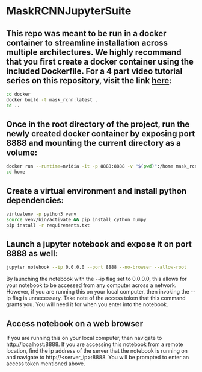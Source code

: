# MaskRCNNJupyterSuite

## This repo was meant to be run in a docker container to streamline installation across multiple architectures. We highly recommand that you first create a docker container using the included Dockerfile. For a 4 part video tutorial series on this repository, visit the link [here](https://www.youtube.com/watch?v=fjgWkoyvLJM&list=PLW53H2fnZNd8Fkt1IQclUyq8oVNAv1TIt):

```bash
cd docker
docker build -t mask_rcnn:latest .
cd ..
```

## Once in the root directory of the project, run the newly created docker container by exposing port 8888 and mounting the current directory as a volume:

```bash
docker run --runtime=nvidia -it -p 8888:8888 -v "$(pwd)":/home mask_rcnn:latest bash
cd home
```

## Create a virtual environment and install python dependencies:

```bash
virtualenv -p python3 venv
source venv/bin/activate && pip install cython numpy
pip install -r requirements.txt
```

## Launch a jupyter notebook and expose it on port 8888 as well:

```bash
jupyter notebook --ip 0.0.0.0 --port 8888 --no-browser --allow-root
```

By launching the notebook with the --ip flag set to 0.0.0.0, this allows for your notebook to be accessed from any computer across a network. However, if you are running this on your local computer, then invoking the --ip flag is unnecessary. Take note of the access token that this command grants you. You will need it for when you enter into the notebook. 

## Access notebook on a web browser

If you are running this on your local computer, then navigate to http://localhost:8888. If you are accessing this notebook from a remote location, find the ip address of the server that the notebook is running on and navigate to http://<server_ip>:8888. You will be prompted to enter an access token mentioned above. 

